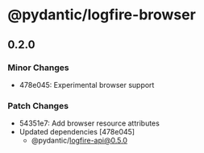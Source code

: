 # @pydantic/logfire-browser

## 0.2.0

### Minor Changes

- 478e045: Experimental browser support

### Patch Changes

- 54351e7: Add browser resource attributes
- Updated dependencies [478e045]
  - @pydantic/logfire-api@0.5.0
